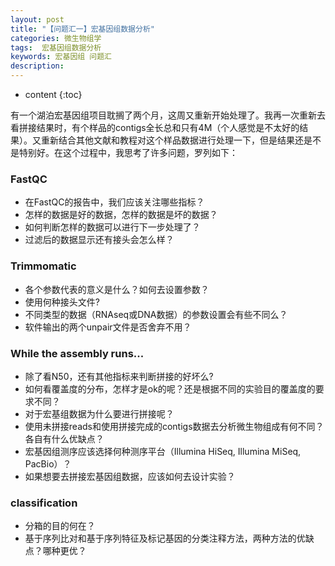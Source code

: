 ```yaml
---
layout: post
title: "【问题汇一】宏基因组数据分析"
categories: 微生物组学
tags:  宏基因组数据分析
keywords: 宏基因组 问题汇
description: 
---
```


* content
{:toc}


有一个湖泊宏基因组项目耽搁了两个月，这周又重新开始处理了。我再一次重新去看拼接结果时，有个样品的contigs全长总和只有4M（个人感觉是不太好的结果）。又重新结合其他文献和教程对这个样品数据进行处理一下，但是结果还是不是特别好。在这个过程中，我思考了许多问题，罗列如下：






### FastQC
- 在FastQC的报告中，我们应该关注哪些指标？
- 怎样的数据是好的数据，怎样的数据是坏的数据？
- 如何判断怎样的数据可以进行下一步处理了？
- 过滤后的数据显示还有接头会怎么样？

### Trimmomatic
- 各个参数代表的意义是什么？如何去设置参数？
- 使用何种接头文件?
- 不同类型的数据（RNAseq或DNA数据）的参数设置会有些不同么？
- 软件输出的两个unpair文件是否舍弃不用？

### While the assembly runs...
- 除了看N50，还有其他指标来判断拼接的好坏么?
- 如何看覆盖度的分布，怎样才是ok的呢？还是根据不同的实验目的覆盖度的要求不同？
- 对于宏基组数据为什么要进行拼接呢？
- 使用未拼接reads和使用拼接完成的contigs数据去分析微生物组成有何不同？各自有什么优缺点？
- 宏基因组测序应该选择何种测序平台（Illumina HiSeq, Illumina MiSeq,  PacBio）？
- 如果想要去拼接宏基因组数据，应该如何去设计实验？

### classification
- 分箱的目的何在？
- 基于序列比对和基于序列特征及标记基因的分类注释方法，两种方法的优缺点？哪种更优？
